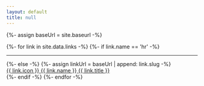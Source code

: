 ```yaml
---
layout: default
title: null
---
```

{%- assign baseUrl = site.baseurl -%}
<div class="container">
	<div class="d-flex flex-wrap align-item-center justify-content-center my-4">
		{%- for link in site.data.links -%}
			{%- if link.name == 'hr' -%}
				<hr class="w-100">
			{%- else -%}
				{%- assign linkUrl = baseUrl | append: link.slug -%}
				<div class="link-item">
					<a href="{{ linkUrl }}" data-link-id="{{ link.slug | replace: '/', '' }}">
						<span class="material-symbols-outlined">{{ link.icon }}</span>
						<span class="h3">{{ link.name }}</span>
						<span class="h6">{{ link.title }}</span>
					</a>
				</div>
			{%- endif -%}
		{%- endfor -%}
	</div>
</div>